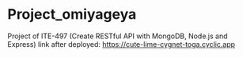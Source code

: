 # Project_omiyageya
Project of ITE-497 (Create RESTful API with MongoDB, Node.js and Express)
link after deployed: https://cute-lime-cygnet-toga.cyclic.app
